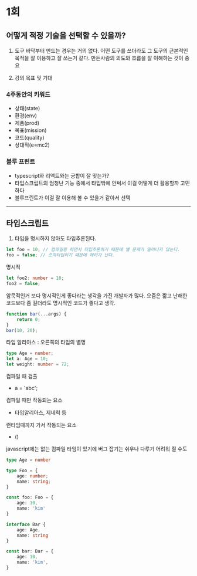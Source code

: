 # 1회

## 어떻게 적정 기술을 선택할 수 있을까?
1. 도구
바닥부터 만드는 경우는 거의 없다.
어떤 도구를 쓰더라도 그 도구의 근본적인 목적을 잘 이용하고 잘 쓰는거 같다.
만든사람의 의도와 흐름을 잘 이해하는 것이 중요

2. 강의 목표 및 기대 
### 4주동안의 키워드
- 상태(state)
- 환경(env)
- 제품(prod)
- 목표(mission)
- 코드(quality)
- 상대적(e=mc2)

### 블루 프린트
- typescript와 리액트와는 궁합이 잘 맞는가?
- 타입스크립트의 엄청난 기능 중에서 타입밖에 안써서 이걸 어떻게 더 활용할까 고민하다
- 블루프린트가 이걸 잘 이용해 볼 수 있을거 같아서 선택

--- 
## 타입스크립트

1. 타입을 명시하지 않아도 타입추론된다.
```ts
let foo = 10; // 컴파일링 하면서 타입추론하기 때문에 별 문제가 일어나지 않는다.
foo = false; // 숫자타입이기 때문에 에러가 난다.
```

명시적
```ts
let foo2: number = 10;
foo2 = false;
```

암묵적인거 보다 명시적인게 좋다라는 생각을 가진 개발자가 많다.
요즘은 짧고 난해한 코드보다 좀 길더라도 명시적인 코드가 좋다고 생각.

```ts
function bar(...args) {
    return 0;
}
bar(10, 20);
```

타입 알리아스 : 오른쪽의 타입의 별명
```ts
type Age = number;
let a: Age = 10;
let weight: number = 72;
```

컴파일 때 검출
- a = 'abc';

컴파일 때만 작동되는 요소 
- 타입알리아스, 제네릭 등

런타임때까지 가서 작동되는 요소 
- ()

javascript에는 없는 컴파일 타임이 있기에 버그 잡기는 쉬우나 다루기 어려워 질 수도

```ts
type Age = number

type Foo = {
    age: number;
    name: string;
}

const foo: Foo = {
    age: 10,
    name: 'kim'
}

interface Bar {
    age: Age,
    name: string
}

const bar: Bar = {
    age: 10,
    name: 'kim',
}
```

